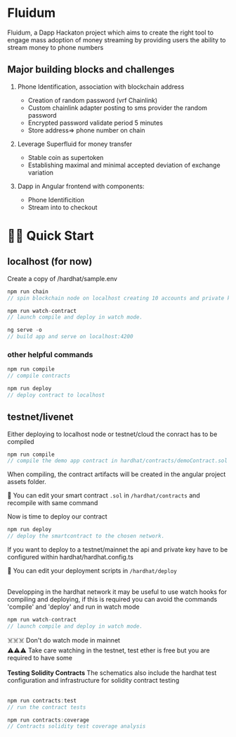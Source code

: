 # Fluidum

Fluidum, a Dapp Hackaton project which aims to create the right tool to engage mass adoption of money streaming by providing users the ability to stream money to phone numbers

## Major building blocks and challenges

1. Phone Identification, association with blockchain address
   - Creation of random password (vrf Chainlink)
   - Custom chainlink adapter posting to sms provider the random password
   - Encrypted password validate period 5 minutes
   - Store address=> phone number on chain
2. Leverage Superfluid for money transfer

   - Stable coin as supertoken
   - Establishing maximal and minimal accepted deviation of exchange variation

3. Dapp in Angular frontend with components:
   - Phone Identificition
   - Stream into to checkout

# 🏄‍♂️ Quick Start

## localhost (for now)

Create a copy of /hardhat/sample.env

```javascript
npm run chain
// spin blockchain node on localhost creating 10 accounts and private keys
```

```javascript
npm run watch-contract
// launch compile and deploy in watch mode.
```

```javascript
ng serve -o
// build app and serve on localhost:4200
```

### other helpful commands

```javascript
npm run compile
// compile contracts
```

```javascript
npm run deploy
// deploy contract to localhost
```

## testnet/livenet

Either deploying to localhost node or testnet/cloud the conract has to be compiled

```javascript
npm run compile
// compile the demo app contract in hardhat/contracts/demoContract.sol
```

When compiling, the contract artifacts will be created in the angular project assets folder.

🔏 You can edit your smart contract `.sol` in `/hardhat/contracts` and recompile with same command

Now is time to deploy our contract

```javascript
npm run deploy
// deploy the smartcontract to the chosen network.
```

If you want to deploy to a testnet/mainnet the api and private key have to be configured within hardhat/hardhat.config.ts

💼 You can edit your deployment scripts in `/hardhat/deploy`  
 &nbsp;

Developping in the hardhat network it may be useful to use watch hooks for compiling and deploying, if this is required you can avoid the commands 'compile' and 'deploy' and run in watch mode

```javascript
npm run watch-contract
// launch compile and deploy in watch mode.
```

☠️☠️☠️ Don't do watch mode in mainnet  
⚠️⚠️⚠️ Take care watching in the testnet, test ether is free but you are required to have some  
 &nbsp;  
 **Testing Solidity Contracts**
The schematics also include the hardhat test configuration and infrastructure for solidity contract testing  
 &nbsp;

```javascript
npm run contracts:test
// run the contract tests
```

```javascript
npm run contracts:coverage
// Contracts solidity test coverage analysis
```

&nbsp;
